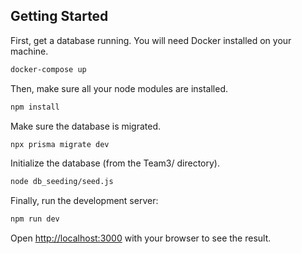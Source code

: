 ## Getting Started

First, get a database running. You will need Docker installed on your machine. 

```bash
docker-compose up
```

Then, make sure all your node modules are installed.
```bash
npm install
```

Make sure the database is migrated. 
```bash
npx prisma migrate dev
```

Initialize the database (from the Team3/ directory).
```bash
node db_seeding/seed.js
```

Finally, run the development server:
```bash
npm run dev
```

Open [http://localhost:3000](http://localhost:3000) with your browser to see the result.
